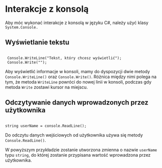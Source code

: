 # Interakcje z konsolą

Aby móc wykonać interakcje z konsolą w języku C#, należy użyć klasy `System.Console.` 

## Wyświetlanie tekstu

```

 Console.WriteLine("Tekst, który chcesz wyświetlić");
 Console.Write("");

```

Aby wyświetlić informacje w konsoli, mamy do dyspozycji dwie metody `Console.WriteLine()` oraz `Console.Write()`. Różnica między nimi polega na tym, że metoda `WriteLine` powróci do nowej linii w konsoli, podczas gdy metoda `Write` zostawi kursor na miejscu.

## Odczytywanie danych wprowadzonych przez użytkownika

```

string userName = console.ReadLine();

```

Do odczytu danych wejściowych od użytkownika używa się metody `Console.ReadLine()`.

W powyższym przykładzie zostanie utworzona zmienna o nazwie `userName` typu `string`, do której zostanie przypisana wartość wprowadzona przez użytkownika.






